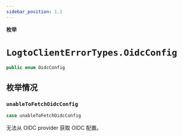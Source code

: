 ```yaml
---
sidebar_position: 1.1
---
```


**枚举**

# `LogtoClientErrorTypes.OidcConfig`

```swift
public enum OidcConfig
```

## 枚举情况
### `unableToFetchOidcConfig`

```swift
case unableToFetchOidcConfig
```

无法从 OIDC provider 获取 OIDC 配置。
